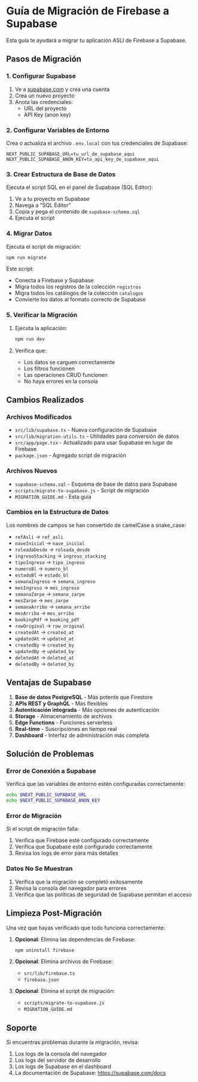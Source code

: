 # Guía de Migración de Firebase a Supabase

Esta guía te ayudará a migrar tu aplicación ASLI de Firebase a Supabase.

## Pasos de Migración

### 1. Configurar Supabase

1. Ve a [supabase.com](https://supabase.com) y crea una cuenta
2. Crea un nuevo proyecto
3. Anota las credenciales:
   - URL del proyecto
   - API Key (anon key)

### 2. Configurar Variables de Entorno

Crea o actualiza el archivo `.env.local` con tus credenciales de Supabase:

```env
NEXT_PUBLIC_SUPABASE_URL=tu_url_de_supabase_aqui
NEXT_PUBLIC_SUPABASE_ANON_KEY=tu_api_key_de_supabase_aqui
```

### 3. Crear Estructura de Base de Datos

Ejecuta el script SQL en el panel de Supabase (SQL Editor):

1. Ve a tu proyecto en Supabase
2. Navega a "SQL Editor"
3. Copia y pega el contenido de `supabase-schema.sql`
4. Ejecuta el script

### 4. Migrar Datos

Ejecuta el script de migración:

```bash
npm run migrate
```

Este script:
- Conecta a Firebase y Supabase
- Migra todos los registros de la colección `registros`
- Migra todos los catálogos de la colección `catalogos`
- Convierte los datos al formato correcto de Supabase

### 5. Verificar la Migración

1. Ejecuta la aplicación:
   ```bash
   npm run dev
   ```

2. Verifica que:
   - Los datos se carguen correctamente
   - Los filtros funcionen
   - Las operaciones CRUD funcionen
   - No haya errores en la consola

## Cambios Realizados

### Archivos Modificados

- `src/lib/supabase.ts` - Nueva configuración de Supabase
- `src/lib/migration-utils.ts` - Utilidades para conversión de datos
- `src/app/page.tsx` - Actualizado para usar Supabase en lugar de Firebase
- `package.json` - Agregado script de migración

### Archivos Nuevos

- `supabase-schema.sql` - Esquema de base de datos para Supabase
- `scripts/migrate-to-supabase.js` - Script de migración
- `MIGRATION_GUIDE.md` - Esta guía

### Cambios en la Estructura de Datos

Los nombres de campos se han convertido de camelCase a snake_case:

- `refAsli` → `ref_asli`
- `naveInicial` → `nave_inicial`
- `roleadaDesde` → `roleada_desde`
- `ingresoStacking` → `ingreso_stacking`
- `tipoIngreso` → `tipo_ingreso`
- `numeroBl` → `numero_bl`
- `estadoBl` → `estado_bl`
- `semanaIngreso` → `semana_ingreso`
- `mesIngreso` → `mes_ingreso`
- `semanaZarpe` → `semana_zarpe`
- `mesZarpe` → `mes_zarpe`
- `semanaArribo` → `semana_arribo`
- `mesArribo` → `mes_arribo`
- `bookingPdf` → `booking_pdf`
- `rowOriginal` → `row_original`
- `createdAt` → `created_at`
- `updatedAt` → `updated_at`
- `createdBy` → `created_by`
- `updatedBy` → `updated_by`
- `deletedAt` → `deleted_at`
- `deletedBy` → `deleted_by`

## Ventajas de Supabase

1. **Base de datos PostgreSQL** - Más potente que Firestore
2. **APIs REST y GraphQL** - Más flexibles
3. **Autenticación integrada** - Más opciones de autenticación
4. **Storage** - Almacenamiento de archivos
5. **Edge Functions** - Funciones serverless
6. **Real-time** - Suscripciones en tiempo real
7. **Dashboard** - Interfaz de administración más completa

## Solución de Problemas

### Error de Conexión a Supabase

Verifica que las variables de entorno estén configuradas correctamente:
```bash
echo $NEXT_PUBLIC_SUPABASE_URL
echo $NEXT_PUBLIC_SUPABASE_ANON_KEY
```

### Error de Migración

Si el script de migración falla:
1. Verifica que Firebase esté configurado correctamente
2. Verifica que Supabase esté configurado correctamente
3. Revisa los logs de error para más detalles

### Datos No Se Muestran

1. Verifica que la migración se completó exitosamente
2. Revisa la consola del navegador para errores
3. Verifica que las políticas de seguridad de Supabase permitan el acceso

## Limpieza Post-Migración

Una vez que hayas verificado que todo funciona correctamente:

1. **Opcional**: Elimina las dependencias de Firebase:
   ```bash
   npm uninstall firebase
   ```

2. **Opcional**: Elimina archivos de Firebase:
   - `src/lib/firebase.ts`
   - `firebase.json`

3. **Opcional**: Elimina el script de migración:
   - `scripts/migrate-to-supabase.js`
   - `MIGRATION_GUIDE.md`

## Soporte

Si encuentras problemas durante la migración, revisa:
1. Los logs de la consola del navegador
2. Los logs del servidor de desarrollo
3. Los logs de Supabase en el dashboard
4. La documentación de Supabase: https://supabase.com/docs
